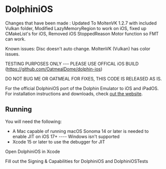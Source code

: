 # DolphiniOS

Changes that have been made : Updated To MoltenVK 1.2.7 with included Vulkan folder, Modified LazyMemoryRegion to work on iOS, fixed up CMakeList's for iOS, Removed iOS StoppedReason Motor function so FMT can work.

Known issues: Disc doesn't auto change. MoltenVK (Vulkan) has color issues.

TESTING PURPOSES ONLY --- PLEASE USE OFFICAL iOS BUILD (https://github.com/OatmealDome/dolphin-ios)

DO NOT BUG ME OR OATMEAL FOR FIXES, THIS CODE IS RELEASED AS IS.


For the official DolphiniOS port of the Dolphin Emulator to iOS and iPadOS. For installation instructions and downloads, check [out the website](https://dolphinios.oatmealdome.me).

## Running

You will need the following:

* A Mac capable of running macOS Sonoma 14 or later is needed to enable JIT on iOS 17+ ---- Windows isn't supported
* Xcode 15 or later to use the debugger for JIT

Open DolphiniOS in Xcode

Fill out the Signing & Capabilities for DolphiniOS and DolphiniOSTests

